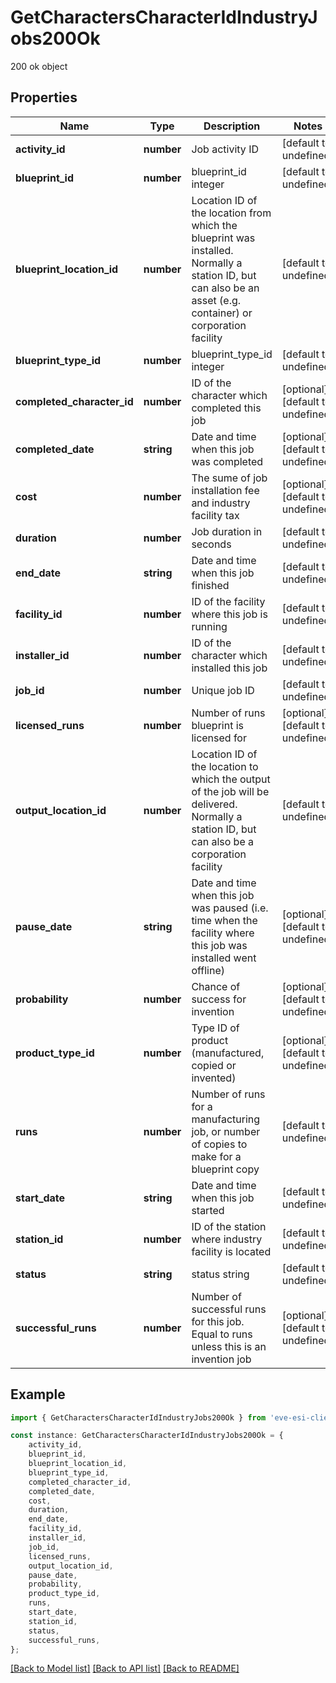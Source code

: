 # GetCharactersCharacterIdIndustryJobs200Ok

200 ok object

## Properties

Name | Type | Description | Notes
------------ | ------------- | ------------- | -------------
**activity_id** | **number** | Job activity ID | [default to undefined]
**blueprint_id** | **number** | blueprint_id integer | [default to undefined]
**blueprint_location_id** | **number** | Location ID of the location from which the blueprint was installed. Normally a station ID, but can also be an asset (e.g. container) or corporation facility | [default to undefined]
**blueprint_type_id** | **number** | blueprint_type_id integer | [default to undefined]
**completed_character_id** | **number** | ID of the character which completed this job | [optional] [default to undefined]
**completed_date** | **string** | Date and time when this job was completed | [optional] [default to undefined]
**cost** | **number** | The sume of job installation fee and industry facility tax | [optional] [default to undefined]
**duration** | **number** | Job duration in seconds | [default to undefined]
**end_date** | **string** | Date and time when this job finished | [default to undefined]
**facility_id** | **number** | ID of the facility where this job is running | [default to undefined]
**installer_id** | **number** | ID of the character which installed this job | [default to undefined]
**job_id** | **number** | Unique job ID | [default to undefined]
**licensed_runs** | **number** | Number of runs blueprint is licensed for | [optional] [default to undefined]
**output_location_id** | **number** | Location ID of the location to which the output of the job will be delivered. Normally a station ID, but can also be a corporation facility | [default to undefined]
**pause_date** | **string** | Date and time when this job was paused (i.e. time when the facility where this job was installed went offline) | [optional] [default to undefined]
**probability** | **number** | Chance of success for invention | [optional] [default to undefined]
**product_type_id** | **number** | Type ID of product (manufactured, copied or invented) | [optional] [default to undefined]
**runs** | **number** | Number of runs for a manufacturing job, or number of copies to make for a blueprint copy | [default to undefined]
**start_date** | **string** | Date and time when this job started | [default to undefined]
**station_id** | **number** | ID of the station where industry facility is located | [default to undefined]
**status** | **string** | status string | [default to undefined]
**successful_runs** | **number** | Number of successful runs for this job. Equal to runs unless this is an invention job | [optional] [default to undefined]

## Example

```typescript
import { GetCharactersCharacterIdIndustryJobs200Ok } from 'eve-esi-client-ts';

const instance: GetCharactersCharacterIdIndustryJobs200Ok = {
    activity_id,
    blueprint_id,
    blueprint_location_id,
    blueprint_type_id,
    completed_character_id,
    completed_date,
    cost,
    duration,
    end_date,
    facility_id,
    installer_id,
    job_id,
    licensed_runs,
    output_location_id,
    pause_date,
    probability,
    product_type_id,
    runs,
    start_date,
    station_id,
    status,
    successful_runs,
};
```

[[Back to Model list]](../README.md#documentation-for-models) [[Back to API list]](../README.md#documentation-for-api-endpoints) [[Back to README]](../README.md)
